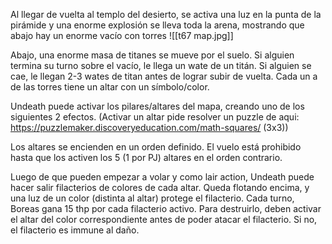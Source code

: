 
Al llegar de vuelta al templo del desierto, se activa una luz en la punta de la pirámide y una enorme explosión se lleva toda la arena, mostrando que abajo hay un enorme vacío con torres ![[t67 map.jpg]]

Abajo, una enorme masa de titanes se mueve por el suelo. Si alguien termina su turno sobre el vacío, le llega un wate de un titán.
Si alguien se cae, le llegan 2-3 wates de titan antes de lograr subir de vuelta.
Cada un a de las torres tiene un altar con un símbolo/color.



Undeath puede activar los pilares/altares del mapa, creando uno de los siguientes 2 efectos. (Activar un altar pide resolver un puzzle de aqui: https://puzzlemaker.discoveryeducation.com/math-squares/ (3x3))

Los altares se encienden en un orden definido. El vuelo está prohibido hasta que los activen los 5 (1 por PJ) altares en el orden contrario. 

Luego de que pueden empezar a volar y como lair action, Undeath puede hacer salir filacterios de colores de cada altar. Queda flotando encima, y una luz de un color (distinta al altar) protege el filacterio. Cada turno, Boreas gana 15 thp por cada filacterio activo. Para destruirlo, deben activar el altar del color correspondiente antes de poder atacar el filacterio. Si no, el filacterio es immune al daño.